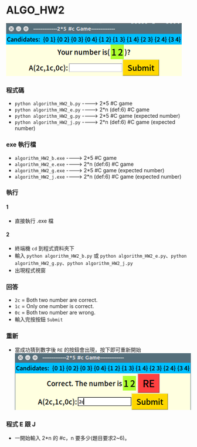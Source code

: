 # ALGO_HW2
![Alt text](img.png)
### 程式碼
* ```python algorithm_HW2_b.py``` ----> 2*5 #C game
* ```python algorithm_HW2_e.py``` ----> 2*n (def:6) #C game
* ```python algorithm_HW2_g.py``` ----> 2*5 #C game (expected number)
* ```python algorithm_HW2_j.py``` ----> 2*n (def:6) #C game (expected number)

### exe 執行檔
* ```algorithm_HW2_b.exe``` ----> 2*5 #C game
* ```algorithm_HW2_e.exe``` ----> 2*n (def:6) #C game
* ```algorithm_HW2_g.exe``` ----> 2*5 #C game (expected number)
* ```algorithm_HW2_j.exe``` ----> 2*n (def:6) #C game (expected number)

### 執行
#### 1
* 直接執行 .exe 檔

#### 2
* 終端機 ```cd``` 到程式資料夾下  
* 輸入  ```python algorithm_HW2_b.py``` 或 ```python algorithm_HW2_e.py```、```python algorithm_HW2_g.py```、```python algorithm_HW2_j.py```
* 出現程式視窗

### 回答  
* ```2c``` = Both two number are correct.
* ```1c``` = Only one number is correct.
* ```0c``` = Both two number are wrong.
* 輸入完按按鈕 ```Submit```

### 重新
* 當成功猜到數字後 ```RE``` 的按鈕會出現，按下即可重新開始
![Alt text](img2.png)

### 程式 E 跟 J
* 一開始輸入 2*n 的 #c，n 要多少(題目要求2~6)。
